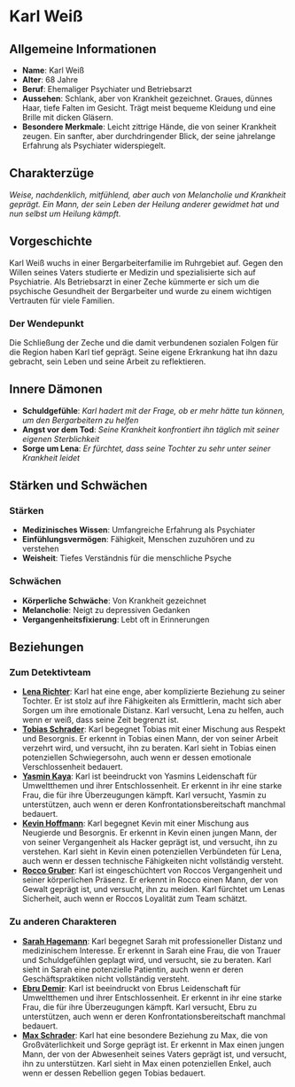 # Karl Weiß

## Allgemeine Informationen
- **Name**: Karl Weiß
- **Alter**: 68 Jahre
- **Beruf**: Ehemaliger Psychiater und Betriebsarzt
- **Aussehen**: Schlank, aber von Krankheit gezeichnet. Graues, dünnes Haar, tiefe Falten im Gesicht. Trägt meist bequeme Kleidung und eine Brille mit dicken Gläsern.
- **Besondere Merkmale**: Leicht zittrige Hände, die von seiner Krankheit zeugen. Ein sanfter, aber durchdringender Blick, der seine jahrelange Erfahrung als Psychiater widerspiegelt.

## Charakterzüge
*Weise, nachdenklich, mitfühlend, aber auch von Melancholie und Krankheit geprägt. Ein Mann, der sein Leben der Heilung anderer gewidmet hat und nun selbst um Heilung kämpft.*

## Vorgeschichte
Karl Weiß wuchs in einer Bergarbeiterfamilie im Ruhrgebiet auf. Gegen den Willen seines Vaters studierte er Medizin und spezialisierte sich auf Psychiatrie. Als Betriebsarzt in einer Zeche kümmerte er sich um die psychische Gesundheit der Bergarbeiter und wurde zu einem wichtigen Vertrauten für viele Familien.

### Der Wendepunkt
Die Schließung der Zeche und die damit verbundenen sozialen Folgen für die Region haben Karl tief geprägt. Seine eigene Erkrankung hat ihn dazu gebracht, sein Leben und seine Arbeit zu reflektieren.

## Innere Dämonen
- **Schuldgefühle**: *Karl hadert mit der Frage, ob er mehr hätte tun können, um den Bergarbeitern zu helfen*
- **Angst vor dem Tod**: *Seine Krankheit konfrontiert ihn täglich mit seiner eigenen Sterblichkeit*
- **Sorge um Lena**: *Er fürchtet, dass seine Tochter zu sehr unter seiner Krankheit leidet*

## Stärken und Schwächen
### Stärken
- **Medizinisches Wissen**: Umfangreiche Erfahrung als Psychiater
- **Einfühlungsvermögen**: Fähigkeit, Menschen zuzuhören und zu verstehen
- **Weisheit**: Tiefes Verständnis für die menschliche Psyche

### Schwächen
- **Körperliche Schwäche**: Von Krankheit gezeichnet
- **Melancholie**: Neigt zu depressiven Gedanken
- **Vergangenheitsfixierung**: Lebt oft in Erinnerungen

## Beziehungen
### Zum Detektivteam
- **[Lena Richter](Lena%20Richter.md)**: Karl hat eine enge, aber komplizierte Beziehung zu seiner Tochter. Er ist stolz auf ihre Fähigkeiten als Ermittlerin, macht sich aber Sorgen um ihre emotionale Distanz. Karl versucht, Lena zu helfen, auch wenn er weiß, dass seine Zeit begrenzt ist.
- **[Tobias Schrader](Tobias%20Schrader.md)**: Karl begegnet Tobias mit einer Mischung aus Respekt und Besorgnis. Er erkennt in Tobias einen Mann, der von seiner Arbeit verzehrt wird, und versucht, ihn zu beraten. Karl sieht in Tobias einen potenziellen Schwiegersohn, auch wenn er dessen emotionale Verschlossenheit bedauert.
- **[Yasmin Kaya](Yasmin%20Kaya.md)**: Karl ist beeindruckt von Yasmins Leidenschaft für Umweltthemen und ihrer Entschlossenheit. Er erkennt in ihr eine starke Frau, die für ihre Überzeugungen kämpft. Karl versucht, Yasmin zu unterstützen, auch wenn er deren Konfrontationsbereitschaft manchmal bedauert.
- **[Kevin Hoffmann](Kevin%20Hoffmann.md)**: Karl begegnet Kevin mit einer Mischung aus Neugierde und Besorgnis. Er erkennt in Kevin einen jungen Mann, der von seiner Vergangenheit als Hacker geprägt ist, und versucht, ihn zu verstehen. Karl sieht in Kevin einen potenziellen Verbündeten für Lena, auch wenn er dessen technische Fähigkeiten nicht vollständig versteht.
- **[Rocco Gruber](Rocco%20Gruber.md)**: Karl ist eingeschüchtert von Roccos Vergangenheit und seiner körperlichen Präsenz. Er erkennt in Rocco einen Mann, der von Gewalt geprägt ist, und versucht, ihn zu meiden. Karl fürchtet um Lenas Sicherheit, auch wenn er Roccos Loyalität zum Team schätzt.

### Zu anderen Charakteren
- **[Sarah Hagemann](Sarah%20Hagemann.md)**: Karl begegnet Sarah mit professioneller Distanz und medizinischem Interesse. Er erkennt in Sarah eine Frau, die von Trauer und Schuldgefühlen geplagt wird, und versucht, sie zu beraten. Karl sieht in Sarah eine potenzielle Patientin, auch wenn er deren Geschäftspraktiken nicht vollständig versteht.
- **[Ebru Demir](Ebru%20Demir.md)**: Karl ist beeindruckt von Ebrus Leidenschaft für Umweltthemen und ihrer Entschlossenheit. Er erkennt in ihr eine starke Frau, die für ihre Überzeugungen kämpft. Karl versucht, Ebru zu unterstützen, auch wenn er deren Konfrontationsbereitschaft manchmal bedauert.
- **[Max Schrader](Max%20Schrader.md)**: Karl hat eine besondere Beziehung zu Max, die von Großväterlichkeit und Sorge geprägt ist. Er erkennt in Max einen jungen Mann, der von der Abwesenheit seines Vaters geprägt ist, und versucht, ihn zu unterstützen. Karl sieht in Max einen potenziellen Enkel, auch wenn er dessen Rebellion gegen Tobias bedauert.